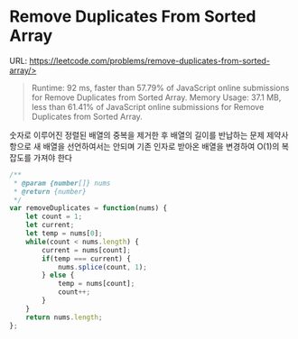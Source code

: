 # Remove Duplicates From Sorted Array

URL: https://leetcode.com/problems/remove-duplicates-from-sorted-array/>

> Runtime: 92 ms, faster than 57.79% of JavaScript online submissions for Remove Duplicates from Sorted Array.
> Memory Usage: 37.1 MB, less than 61.41% of JavaScript online submissions for Remove Duplicates from Sorted Array.

숫자로 이루어진 정렬된 배열의 중복을 제거한 후 배열의 길이를 반납하는 문제
제약사항으로 새 배열을 선언하여서는 안되며 기존 인자로 받아온 배열을 변경하여 O(1)의 복잡도를 가져야 한다

````javascript
/**
 * @param {number[]} nums
 * @return {number}
 */
var removeDuplicates = function(nums) {
    let count = 1;
    let current;
    let temp = nums[0];
    while(count < nums.length) {
        current = nums[count];
        if(temp === current) {
            nums.splice(count, 1);
        } else {
            temp = nums[count];
            count++;
        }
    }
    return nums.length;
};